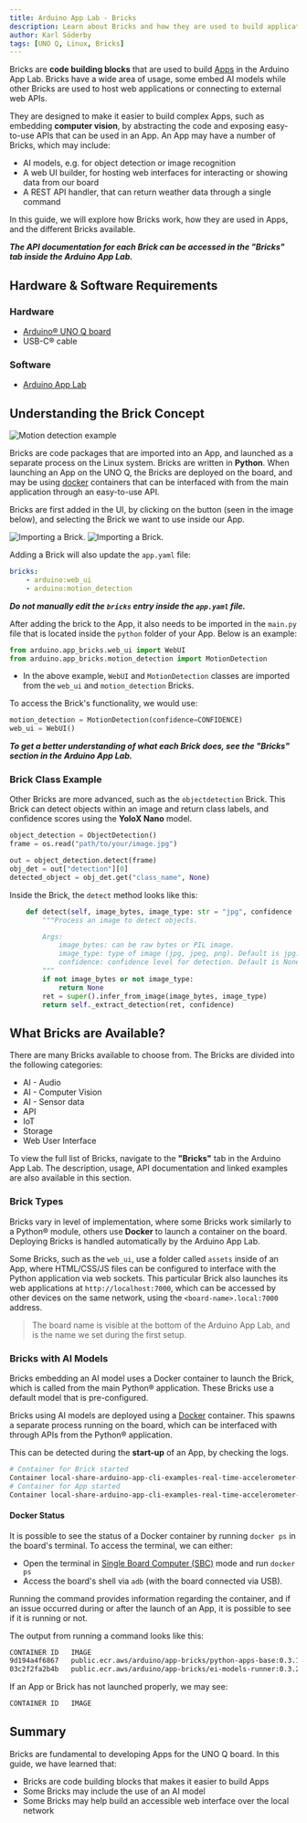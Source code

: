 ```yaml
---
title: Arduino App Lab - Bricks
description: Learn about Bricks and how they are used to build applications
author: Karl Söderby
tags: [UNO Q, Linux, Bricks]
---
```


Bricks are **code building blocks** that are used to build [Apps](/tutorials/uno-q/apps-lab-ide) in the Arduino App Lab. Bricks have a wide area of usage, some embed AI models while other Bricks are used to host web applications or connecting to external web APIs.

They are designed to make it easier to build complex Apps, such as embedding **computer vision**, by abstracting the code and exposing easy-to-use APIs that can be used in an App. An App may have a number of Bricks, which may include:
- AI models, e.g. for object detection or image recognition
- A web UI builder, for hosting web interfaces for interacting or showing data from our board
- A REST API handler, that can return weather data through a single command

In this guide, we will explore how Bricks work, how they are used in Apps, and the different Bricks available.

***The API documentation for each Brick can be accessed in the "Bricks" tab inside the Arduino App Lab.***

## Hardware & Software Requirements

### Hardware

- [Arduino® UNO Q board](https://store.arduino.cc/products/uno-q)
- USB-C® cable

### Software

- [Arduino App Lab](https://www.arduino.cc/en/uno-q/)

## Understanding the Brick Concept

![Motion detection example](assets/motion-detection.png)

Bricks are code packages that are imported into an App, and launched as a separate process on the Linux system. Bricks are written in **Python**. When launching an App on the UNO Q, the Bricks are deployed on the board, and may be using [docker](https://www.docker.com/) containers that can be interfaced with from the main application through an easy-to-use API.

Bricks are first added in the UI, by clicking on the button (seen in the image below), and selecting the Brick we want to use inside our App. 

![Importing a Brick.](assets/add-brick-1.png)
![Importing a Brick.](assets/add-brick-2.png)

Adding a Brick will also update the `app.yaml` file:

```yaml
bricks:
    - arduino:web_ui
    - arduino:motion_detection
```

***Do not manually edit the `bricks` entry inside the `app.yaml` file.***

After adding the brick to the App, it also needs to be imported in the `main.py` file that is located inside the `python` folder of your App. Below is an example:

```python
from arduino.app_bricks.web_ui import WebUI
from arduino.app_bricks.motion_detection import MotionDetection
```

- In the above example, `WebUI` and `MotionDetection` classes are imported from the `web_ui` and `motion_detection` Bricks. 

To access the Brick's functionality, we would use:

```python
motion_detection = MotionDetection(confidence=CONFIDENCE)
web_ui = WebUI()
```

***To get a better understanding of what each Brick does, see the "Bricks" section in the Arduino App Lab.***

### Brick Class Example

Other Bricks are more advanced, such as the `objectdetection` Brick. This Brick can detect objects within an image and return class labels, and confidence scores using the **YoloX Nano** model.

```python
object_detection = ObjectDetection()
frame = os.read("path/to/your/image.jpg")

out = object_detection.detect(frame)
obj_det = out["detection"][0]
detected_object = obj_det.get("class_name", None)
```

Inside the Brick, the `detect` method looks like this:

```python
    def detect(self, image_bytes, image_type: str = "jpg", confidence :float = None) -> dict:
        """Process an image to detect objects.

        Args:
            image_bytes: can be raw bytes or PIL image.
            image_type: type of image (jpg, jpeg, png). Default is jpg.
            confidence: confidence level for detection. Default is None (use module defaults).
        """
        if not image_bytes or not image_type:
            return None
        ret = super().infer_from_image(image_bytes, image_type)
        return self._extract_detection(ret, confidence)
```

## What Bricks are Available?

There are many Bricks available to choose from. The Bricks are divided into the following categories:
- AI - Audio
- AI - Computer Vision
- AI - Sensor data
- API
- IoT
- Storage
- Web User Interface

To view the full list of Bricks, navigate to the **"Bricks"** tab in the Arduino App Lab. The description, usage, API documentation and linked examples are also available in this section.

### Brick Types

Bricks vary in level of implementation, where some Bricks work similarly to a Python® module, others use **Docker** to launch a container on the board. Deploying Bricks is handled automatically by the Arduino App Lab. 

Some Bricks, such as the `web_ui`, use a folder called `assets` inside of an App, where HTML/CSS/JS files can be configured to interface with the Python application via web sockets. This particular Brick also launches its web applications at `http://localhost:7000`, which can be accessed by other devices on the same network, using the `<board-name>.local:7000` address.

> The board name is visible at the bottom of the Arduino App Lab, and is the name we set during the first setup.

### Bricks with AI Models

Bricks embedding an AI model uses a Docker container to launch the Brick, which is called from the main Python® application. These Bricks use a default model that is pre-configured.

Bricks using AI models are deployed using a [Docker](https://www.docker.com/) container. This spawns a separate process running on the board, which can be interfaced with through APIs from the Python® application.

This can be detected during the **start-up** of an App, by checking the logs. 

```sh
# Container for Brick started
Container local-share-arduino-app-cli-examples-real-time-accelerometer-ei-motion-detection-runner-1  Started
# Container for App started
Container local-share-arduino-app-cli-examples-real-time-accelerometer-main-1  Started
```

#### Docker Status

It is possible to see the status of a Docker container by running `docker ps` in the board's terminal. To access the terminal, we can either:
- Open the terminal in [Single Board Computer (SBC)](/tutorials/uno-q/single-board-computer) mode and run `docker ps`
- Access the board's shell via `adb` (with the board connected via USB).

Running the command provides information regarding the container, and if an issue occurred during or after the launch of an App, it is possible to see if it is running or not.

The output from running a command looks like this:

```sh
CONTAINER ID   IMAGE                                                      COMMAND                  CREATED        STATUS         PORTS                                       NAMES
9d194a4f6867   public.ecr.aws/arduino/app-bricks/python-apps-base:0.3.1   "/run.sh"                41 hours ago   Up 6 minutes   0.0.0.0:7000->7000/tcp, :::7000->7000/tcp   local-share-arduino-app-cli-examples-real-time-accelerometer-main-1
03c2f2fa2b4b   public.ecr.aws/arduino/app-bricks/ei-models-runner:0.3.2   "node /app/linux/nod…"   41 hours ago   Up 6 minutes   127.0.0.1:1337->1337/tcp                    local-share-arduino-app-cli-examples-real-time-accelerometer-ei-motion-detection-runner-1
```

If an App or Brick has not launched properly, we may see:

```sh
CONTAINER ID   IMAGE                                                      COMMAND                  CREATED        STATUS         PORTS                                       NAMES
```

## Summary

Bricks are fundamental to developing Apps for the UNO Q board. In this guide, we have learned that:
- Bricks are code building blocks that makes it easier to build Apps
- Some Bricks may include the use of an AI model
- Some Bricks may help build an accessible web interface over the local network

